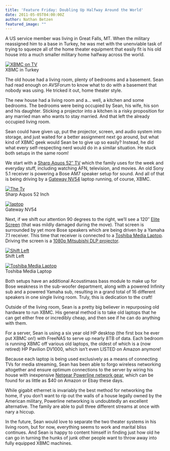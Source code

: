 ```yaml
---
title: 'Feature Friday: Doubling Up Halfway Around the World'
date: 2011-05-05T04:00:00Z
author: Nathan Betzen
featured_image: ""
---
```

A US service member was living in Great Falls, MT. When the military reassigned him to a base in Turkey, he was met with the unenviable task of trying to squeeze all of the home theater equipment that easily fit is his old house into a much smaller military home halfway across the world.

 [![XBMC on TV](/sites/default/files/uploads/SDC13695-300x225.jpg "XBMC on TV")](/sites/default/files/uploads/SDC13695.jpg)  
 XBMC in Turkey

  The old house had a living room, plenty of bedrooms and a basement. Sean had read enough on AVSForum to know what to do with a basement that nobody was using. He tricked it out, home theater style.

 The new house had a living room and a… well, a kitchen and some bedrooms. The bedrooms were being occupied by Sean, his wife, his son and his daughter. Sticking a projector into a kitchen is a risky proposition for any married man who wants to stay married. And that left the already occupied living room.

 Sean could have given up, put the projector, screen, and audio system into storage, and just waited for a better assignment next go around, but what kind of XBMC geek would Sean be to give up so easily? Instead, he did what every self-respecting nerd would do in a similar situation. He stuck both setups in the same room!

 We start with a [Sharp Aquos 52″ TV](https://www.amazon.com/gp/product/B003B5NFPI/ref=as_li_ss_tl?ie=UTF8&amp;tag=thfefi02-20&amp;linkCode=as2&amp;camp=217145&amp;creative=399349&amp;creativeASIN=B003B5NFPI "Sharp Aquos") which the family uses for the week and everyday stuff, including watching AFN, television, and movies. An old Sony 5.1 receiver is powering a Bose AM7 speaker setup for sound. And all of that is being driving by a [Gateway NV54](https://www.amazon.com/gp/product/B004G6005E/ref=as_li_ss_tl?ie=UTF8&amp;tag=thfefi02-20&amp;linkCode=as2&amp;camp=217145&amp;creative=399349&amp;creativeASIN=B004G6005E "Gateway NV") laptop running, of course, XBMC.

 [![The Tv](/sites/default/files/uploads/SDC13714-300x225.jpg "Sharp Aquos 52 Inch")](/sites/default/files/uploads/SDC13714.jpg)  
 Sharp Aquos 52 Inch

  [![laptop](/sites/default/files/uploads/SDC13705-300x225.jpg "laptop")](/sites/default/files/uploads/SDC13705.jpg)  
 Gateway NV54

  Next, if we shift our attention 90 degrees to the right, we’ll see a 120″ [Elite Screen](https://www.amazon.com/gp/product/B00366S0UW/ref=as_li_ss_tl?ie=UTF8&amp;tag=thfefi02-20&amp;linkCode=as2&amp;camp=217145&amp;creative=399349&amp;creativeASIN=B00366S0UW "Elite Screen") (that was mildly damaged during the move). That screen is surrounded by yet more Bose speakers which are being driven by a Yamaha 7.1 receiver. This time that receiver is connected to a [Toshiba Media Laptop](https://www.amazon.com/gp/product/B004GEBQ18/ref=as_li_ss_tl?ie=UTF8&amp;tag=thfefi02-20&amp;linkCode=as2&amp;camp=217145&amp;creative=399349&amp;creativeASIN=B004GEBQ18 "Toshiba Media Laptop"). Driving the screen is a [1080p Mitsubishi DLP projector](https://www.amazon.com/gp/product/B0044UF0PM/ref=as_li_ss_tl?ie=UTF8&amp;tag=thfefi02-20&amp;linkCode=as2&amp;camp=217145&amp;creative=399349&amp;creativeASIN=B0044UF0PM "DLP Projector").

 [![Shift Left](/sites/default/files/uploads/SDC13708-300x225.jpg "Shift Left")](/sites/default/files/uploads/SDC13708.jpg)  
 Shift Left

  [![Toshiba Media Laptop](/sites/default/files/uploads/SDC13701-300x225.jpg "Toshiba Media Laptop")](/sites/default/files/uploads/SDC13701.jpg)  
 Toshiba Media Laptop

  Both setups have an additional Acoustimass bass module to make up for Bose weakness in the sub-woofer department, along with a powered Infinity sub and a powered Yamaha sub, resulting in a grand total of 16 different speakers in one single living room. Truly, this is dedication to the craft!

 Outside of the living room, Sean is a pretty big believer in repurposing old hardware to run XBMC. His general method is to take old laptops that he can get either free or incredibly cheap, and then see if he can do anything with them.

 For a server, Sean is using a six year old HP desktop (the first box he ever put XBMC on!) with FreeNAS to serve up nearly 8TB of data. Each bedroom is running XBMC off various old laptops, the oldest of which is a (now retired) HP Pavilion DV1000, which isn’t even LISTED on Amazon anymore!

 Because each laptop is being used exclusively as a means of connecting TVs for media streaming, Sean has been able to forgo wireless networking altogether and ensure optimum connections to the server by wiring his house with inexpensive [Netgear Powerline network gear](https://www.amazon.com/gp/product/B001AZUTCS/ref=as_li_ss_tl?ie=UTF8&amp;tag=thfefi02-20&amp;linkCode=as2&amp;camp=217145&amp;creative=399349&amp;creativeASIN=B001AZUTCS "Netgear Powerline"), which can be found for as little as $40 on Amazon or Ebay these days.

 While gigabit ethernet is invariably the best method for networking the home, if you don’t want to rip out the walls of a house legally owned by the American military, Powerline networking is undoubtedly an excellent alternative. The family are able to pull three different streams at once with nary a hiccup.

 In the future, Sean would love to separate the two theater systems in his living room, but for now, everything seems to work and marital bliss continues. And Sean is happy to content himself in finding just how old he can go in turning the hunks of junk other people want to throw away into fully equipped XBMC machines.

 